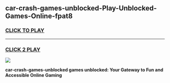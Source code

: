 
## car-crash-games-unblocked-Play-Unblocked-Games-Online-fpat8
<h3>
<a href="https://premium76.site?title=car-crash-games-unblocked&ref=25A">CLICK TO PLAY</a></h3>
<hr>

<h3>
<a href="https://premium76.site?title=car-crash-games-unblocked&ref=25A">CLICK 2 PLAY</a>
  
</h3>

<a href="https://premium76.site?title=car-crash-games-unblocked&ref=25A"><img src="https://clearcache.store/games.png"></a>


**car-crash-games-unblocked games unblocked: Your Gateway to Fun and Accessible Online Gaming**
